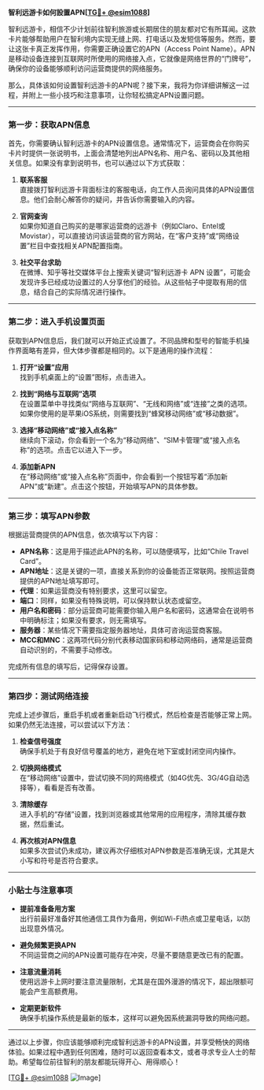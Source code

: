**智利远游卡如何設置APN[[TG💪+ @esim1088](https://t.me/s/esim1088)]**

智利远游卡，相信不少计划前往智利旅游或长期居住的朋友都对它有所耳闻。这款卡片能够帮助用户在智利境内实现无缝上网、打电话以及发短信等服务。然而，要让这张卡真正发挥作用，你需要正确设置它的APN（Access Point Name）。APN是移动设备连接到互联网时所使用的网络接入点，它就像是网络世界的“门牌号”，确保你的设备能够顺利访问运营商提供的网络服务。

那么，具体该如何设置智利远游卡的APN呢？接下来，我将为你详细讲解这一过程，并附上一些小技巧和注意事项，让你轻松搞定APN设置问题。

---

### **第一步：获取APN信息**

首先，你需要确认智利远游卡的APN设置信息。通常情况下，运营商会在你购买卡片时提供一张说明书，上面会清楚地列出APN名称、用户名、密码以及其他相关信息。如果没有拿到说明书，也可以通过以下方式获取：

1. **联系客服**  
   直接拨打智利远游卡背面标注的客服电话，向工作人员询问具体的APN设置信息。他们会耐心解答你的疑问，并告诉你需要输入的内容。

2. **官网查询**  
   如果你知道自己购买的是哪家运营商的远游卡（例如Claro、Entel或Movistar），可以直接访问该运营商的官方网站，在“客户支持”或“网络设置”栏目中查找相关APN配置指南。

3. **社交平台求助**  
   在微博、知乎等社交媒体平台上搜索关键词“智利远游卡 APN 设置”，可能会发现许多已经成功设置过的人分享他们的经验。从这些帖子中提取有用的信息，结合自己的实际情况进行操作。

---

### **第二步：进入手机设置页面**

获取到APN信息后，我们就可以开始正式设置了。不同品牌和型号的智能手机操作界面略有差异，但大体步骤都是相同的。以下是通用的操作流程：

1. **打开“设置”应用**  
   找到手机桌面上的“设置”图标，点击进入。

2. **找到“网络与互联网”选项**  
   在设置菜单中寻找类似“网络与互联网”、“无线和网络”或“连接”之类的选项。如果你使用的是苹果iOS系统，则需要找到“蜂窝移动网络”或“移动数据”。

3. **选择“移动网络”或“接入点名称”**  
   继续向下滚动，你会看到一个名为“移动网络”、“SIM卡管理”或“接入点名称”的选项。点击它以进入下一步。

4. **添加新APN**  
   在“移动网络”或“接入点名称”页面中，你会看到一个按钮写着“添加新APN”或“新建”。点击这个按钮，开始填写APN的具体参数。

---

### **第三步：填写APN参数**

根据运营商提供的APN信息，依次填写以下内容：

- **APN名称**：这是用于描述此APN的名称，可以随便填写，比如“Chile Travel Card”。
- **APN地址**：这是关键的一项，直接关系到你的设备能否正常联网。按照运营商提供的APN地址填写即可。
- **代理**：如果运营商没有特别要求，这里可以留空。
- **端口**：同样，如果没有特殊说明，可以保持默认状态或留空。
- **用户名和密码**：部分运营商可能需要你输入用户名和密码，这通常会在说明书中明确标注；如果没有要求，则无需填写。
- **服务器**：某些情况下需要指定服务器地址，具体可咨询运营商客服。
- **MCC和MNC**：这两项代码分别代表移动国家码和移动网络码，通常是运营商自动识别的，不需要手动修改。

完成所有信息的填写后，记得保存设置。

---

### **第四步：测试网络连接**

完成上述步骤后，重启手机或者重新启动飞行模式，然后检查是否能够正常上网。如果仍然无法连接，可以尝试以下方法：

1. **检查信号强度**  
   确保手机处于有良好信号覆盖的地方，避免在地下室或封闭空间内操作。

2. **切换网络模式**  
   在“移动网络”设置中，尝试切换不同的网络模式（如4G优先、3G/4G自动选择等），看看是否有改善。

3. **清除缓存**  
   进入手机的“存储”设置，找到浏览器或其他常用的应用程序，清除其缓存数据，然后重试。

4. **再次核对APN信息**  
   如果多次尝试仍未成功，建议再次仔细核对APN参数是否准确无误，尤其是大小写和符号是否符合要求。

---

### **小贴士与注意事项**

- **提前准备备用方案**  
  出行前最好准备好其他通信工具作为备用，例如Wi-Fi热点或卫星电话，以防出现意外情况。

- **避免频繁更换APN**  
  不同运营商之间的APN设置可能存在冲突，尽量不要随意更改已有的配置。

- **注意流量消耗**  
  使用远游卡上网时要注意流量限制，尤其是在国外漫游的情况下，超出限额可能会产生高额费用。

- **定期更新软件**  
  确保手机操作系统是最新的版本，这样可以避免因系统漏洞导致的网络问题。

---

通过以上步骤，你应该能够顺利完成智利远游卡的APN设置，并享受畅快的网络体验。如果过程中遇到任何困难，随时可以返回查看本文，或者寻求专业人士的帮助。希望每位前往智利的朋友都能玩得开心、用得顺心！

[[TG💪+ @esim1088](https://t.me/s/esim1088) ![Image](https://i.postimg.cc/4NQfJmqS/Snipaste-2025-05-13-00-14-12.png)]